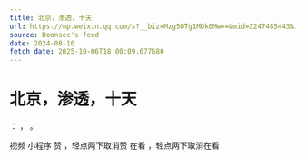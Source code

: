 ```yaml
---
title: 北京，渗透，十天
url: https://mp.weixin.qq.com/s?__biz=Mzg5OTg1MDk0Mw==&mid=2247485443&idx=1&sn=61442cd66004b220b7e9cfbb6411032b
source: Doonsec's feed
date: 2024-08-10
fetch_date: 2025-10-06T18:00:09.677680
---
```


# 北京，渗透，十天

：
，
。

视频
小程序
赞
，轻点两下取消赞
在看
，轻点两下取消在看